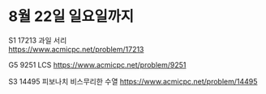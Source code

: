 # 8월 22일 일요일까지

S1 17213 과일 서리  
https://www.acmicpc.net/problem/17213

G5 9251 LCS
https://www.acmicpc.net/problem/9251

S3 14495 피보나치 비스무리한 수열
https://www.acmicpc.net/problem/14495
